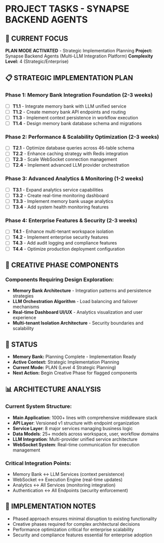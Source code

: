 # PROJECT TASKS - SYNAPSE BACKEND AGENTS

## 🎯 CURRENT FOCUS
**PLAN MODE ACTIVATED** - Strategic Implementation Planning
**Project:** Synapse Backend Agents (Multi-LLM Integration Platform)
**Complexity Level:** 4 (Strategic/Enterprise)

## 📋 STRATEGIC IMPLEMENTATION PLAN

### Phase 1: Memory Bank Integration Foundation (2-3 weeks)
- [ ] **T1.1** - Integrate memory bank with LLM unified service
- [ ] **T1.2** - Create memory bank API endpoints and routing  
- [ ] **T1.3** - Implement context persistence in workflow execution
- [ ] **T1.4** - Design memory bank database schema and migrations

### Phase 2: Performance & Scalability Optimization (2-3 weeks)
- [ ] **T2.1** - Optimize database queries across 46-table schema
- [ ] **T2.2** - Enhance caching strategy with Redis integration
- [ ] **T2.3** - Scale WebSocket connection management
- [ ] **T2.4** - Implement advanced LLM provider orchestration

### Phase 3: Advanced Analytics & Monitoring (1-2 weeks)
- [ ] **T3.1** - Expand analytics service capabilities
- [ ] **T3.2** - Create real-time monitoring dashboard
- [ ] **T3.3** - Implement memory bank usage analytics
- [ ] **T3.4** - Add system health monitoring features

### Phase 4: Enterprise Features & Security (2-3 weeks)
- [ ] **T4.1** - Enhance multi-tenant workspace isolation
- [ ] **T4.2** - Implement enterprise security features
- [ ] **T4.3** - Add audit logging and compliance features
- [ ] **T4.4** - Optimize production deployment configuration

## 🎨 CREATIVE PHASE COMPONENTS
### Components Requiring Design Exploration:
- **Memory Bank Architecture** - Integration patterns and persistence strategies
- **LLM Orchestration Algorithm** - Load balancing and failover mechanisms  
- **Real-time Dashboard UI/UX** - Analytics visualization and user experience
- **Multi-tenant Isolation Architecture** - Security boundaries and scalability

## 🔄 STATUS
- **Memory Bank:** Planning Complete - Implementation Ready
- **Active Context:** Strategic Implementation Planning
- **Current Mode:** PLAN (Level 4 Strategic Planning)
- **Next Action:** Begin Creative Phase for flagged components

## 📊 ARCHITECTURE ANALYSIS
### Current System Structure:
- **Main Application**: 1000+ lines with comprehensive middleware stack
- **API Layer**: Versioned v1 structure with endpoint organization
- **Service Layer**: 8 major services managing business logic
- **Data Models**: 25+ models across workspace, user, workflow domains
- **LLM Integration**: Multi-provider unified service architecture
- **WebSocket System**: Real-time communication for execution management

### Critical Integration Points:
- Memory Bank ↔ LLM Services (context persistence)
- WebSocket ↔ Execution Engine (real-time updates)
- Analytics ↔ All Services (monitoring integration)
- Authentication ↔ All Endpoints (security enforcement)

## 📝 IMPLEMENTATION NOTES
- Phased approach ensures minimal disruption to existing functionality
- Creative phases required for complex architectural decisions
- Performance optimization critical for enterprise scalability
- Security and compliance features essential for enterprise adoption
